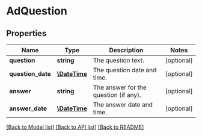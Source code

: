 # AdQuestion

## Properties
Name | Type | Description | Notes
------------ | ------------- | ------------- | -------------
**question** | **string** | The question text. | [optional] 
**question_date** | [**\DateTime**](\DateTime.md) | The question date and time. | [optional] 
**answer** | **string** | The answer for the question (if any). | [optional] 
**answer_date** | [**\DateTime**](\DateTime.md) | The answer date and time. | [optional] 

[[Back to Model list]](../../README.md#documentation-for-models) [[Back to API list]](../../README.md#documentation-for-api-endpoints) [[Back to README]](../../README.md)

